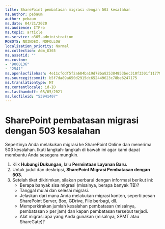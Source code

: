 ```yaml
---
title: SharePoint pembatasan migrasi dengan 503 kesalahan
ms.author: pebaum
author: pebaum
ms.date: 04/21/2020
ms.audience: ITPro
ms.topic: article
ms.service: o365-administration
ROBOTS: NOINDEX, NOFOLLOW
localization_priority: Normal
ms.collection: Adm_O365
ms.assetid: ''
ms.custom:
- "9000136"
- "2541"
ms.openlocfilehash: 4e11cfddf5f2a684ba19d78ba825384853bec310f3301f1177971c0a04548c05
ms.sourcegitcommit: b5f7da89a650d2915dc652449623c78be6247175
ms.translationtype: MT
ms.contentlocale: id-ID
ms.lasthandoff: 08/05/2021
ms.locfileid: "53941407"
---
```

# <a name="sharepoint-migration-throttling-with-503-errors"></a>SharePoint pembatasan migrasi dengan 503 kesalahan

Sepertinya Anda melakukan migrasi ke SharePoint Online dan menerima 503 kesalahan. Ikuti langkah-langkah di bawah ini agar kami dapat membantu Anda sesegera mungkin.

1. Klik **Hubungi Dukungan,** lalu **Permintaan Layanan Baru.**
2. Untuk judul dan deskripsi, **SharePoint Migrasi Pembatasan dengan 503**.
3. Setelah tiket dikirimkan, silakan perbarui dengan informasi berikut ini:
    - Berapa banyak sisa migrasi (misalnya, berapa banyak TB)?
    - Tanggal mulai dan selesai migrasi.
    - Jelaskan dari mana Anda melakukan migrasi konten, seperti pesan SharePoint Server, Box, GDrive, File berbagi, dll.
    - Memperkirakan jumlah kesalahan pembatasan (misalnya, pembatasan x per jam) dan kapan pembatasan tersebut terjadi.
    - Alat migrasi apa yang Anda gunakan (misalnya, SPMT atau ShareGate)?
